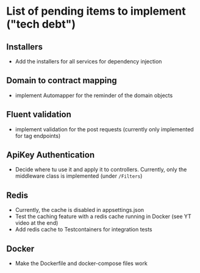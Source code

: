 # List of pending items to implement ("tech debt")

## Installers
- Add the installers for all services for dependency injection

## Domain to contract mapping
- implement Automapper for the reminder of the domain objects

## Fluent validation
- implement validation for the post requests (currently only implemented for tag endpoints)

## ApiKey Authentication
- Decide where tu use it and apply it to controllers. Currently, only the middleware class is implemented (under  `/Filters`)

## Redis
- Currently, the cache is disabled in appsettings.json
- Test the caching feature with a redis cache running in Docker (see YT video at the end)
- Add redis cache to Testcontainers for integration tests

## Docker
- Make the Dockerfile and docker-compose files work